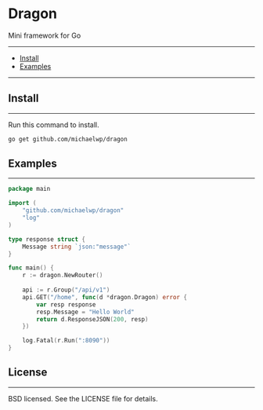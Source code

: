 # Dragon

Mini framework for Go

---

* [Install](#install)
* [Examples](#examples)

---

## Install

---

Run this command to install.
```bash
go get github.com/michaelwp/dragon
```

## Examples

---

```go
package main

import (
	"github.com/michaelwp/dragon"
	"log"
)

type response struct {
	Message string `json:"message"`
}

func main() {
	r := dragon.NewRouter()
	
	api := r.Group("/api/v1")
	api.GET("/home", func(d *dragon.Dragon) error {
		var resp response
		resp.Message = "Hello World"
		return d.ResponseJSON(200, resp)
	})

	log.Fatal(r.Run(":8090"))
}
```

## License

---

BSD licensed. See the LICENSE file for details.

